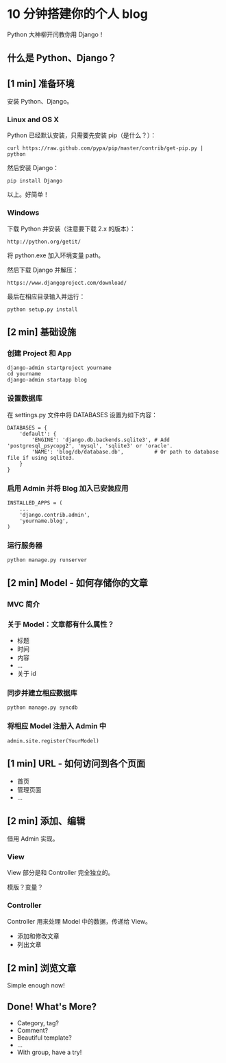 # 10 分钟搭建你的个人 blog

Python 大神柳开闫教你用 Django！

## 什么是 Python、Django？

## [1 min] 准备环境

安装 Python、Django。

### Linux and OS X
Python 已经默认安装，只需要先安装 pip（是什么？）：

	curl https://raw.github.com/pypa/pip/master/contrib/get-pip.py | python

然后安装 Django：

	pip install Django

以上。好简单！

### Windows
下载 Python 并安装（注意要下载 2.x 的版本）：

	http://python.org/getit/

将 python.exe 加入环境变量 path。

然后下载 Django 并解压：

	https://www.djangoproject.com/download/

最后在相应目录输入并运行：

	python setup.py install

## [2 min] 基础设施

### 创建 Project 和 App

	django-admin startproject yourname
	cd yourname
	django-admin startapp blog

### 设置数据库

在 settings.py 文件中将 DATABASES 设置为如下内容：

	DATABASES = {
	    'default': {
	        'ENGINE': 'django.db.backends.sqlite3', # Add 'postgresql_psycopg2', 'mysql', 'sqlite3' or 'oracle'.
	        'NAME': 'blog/db/database.db',          # Or path to database file if using sqlite3.
	    }
	}

### 启用 Admin 并将 Blog 加入已安装应用

	INSTALLED_APPS = (
	    ...
	    'django.contrib.admin',
	    'yourname.blog',
	)

### 运行服务器

	python manage.py runserver

## [2 min] Model - 如何存储你的文章

### MVC 简介

### 关于 Model：文章都有什么属性？
* 标题
* 时间
* 内容
* ...
* 关于 id

### 同步并建立相应数据库

	python manage.py syncdb

### 将相应 Model 注册入 Admin 中

	admin.site.register(YourModel)

## [1 min] URL - 如何访问到各个页面
* 首页
* 管理页面
* ...

## [2 min] 添加、编辑

借用 Admin 实现。

### View
View 部分是和 Controller 完全独立的。

模版？变量？

### Controller
Controller 用来处理 Model 中的数据，传递给 View。

* 添加和修改文章
* 列出文章

## [2 min] 浏览文章
Simple enough now!

## Done! What's More?
* Category, tag?
* Comment?
* Beautiful template?
* ...
* With group, have a try!